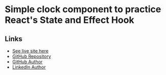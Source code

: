 # Simple clock component to practice React's State and Effect Hook

## Links

- [See live site here](https://thomaserdmenger.github.io/simple-clock-react)
- [GitHub Repository](https://github.com/thomaserdmenger/simple-clock-react)
- [GitHub Author](https://github.com/thomaserdmenger)
- [LinkedIn Author](https://www.linkedin.com/in/thomaserdmenger/)

